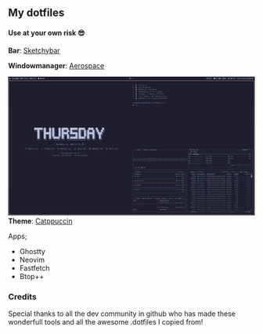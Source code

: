 ## My dotfiles

#### Use at your own risk 😎

**Bar**: [Sketchybar](https://github.com/FelixKratz/SketchyBar)

**Windowmanager**: [Aerospace](https://github.com/nikitabobko/AeroSpace)

![Desktop](shots/top.png)
**Theme**: [Catppuccin](https://github.com/catppuccin)

Apps;

- Ghostty
- Neovim
- Fastfetch
- Btop++

### Credits

Special thanks to all the dev community in github who has made these wonderfull tools and all the awesome .dotfiles I copied from!
